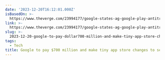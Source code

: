 ```yaml
---
date: '2023-12-20T16:12:01.000Z'
isBasedOn: >-
  https://www.theverge.com/23994177/google-states-ag-google-play-antitrust-settlement
link: >-
  https://www.theverge.com/23994177/google-states-ag-google-play-antitrust-settlement
slug: >-
  2023-12-20-google-to-pay-dollar700-million-and-make-tiny-app-store-changes-to-settle-with-5
tags:
  - Tech
title: Google to pay $700 million and make tiny app store changes to settle with 5
---
```



